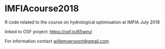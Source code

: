 # IMFIAcourse2018
R code related to the course on hydrological optimisation at IMFIA July 2018

linked to OSF project: https://osf.io/65wnv/

For information contact willemvervoort@gmail.com
